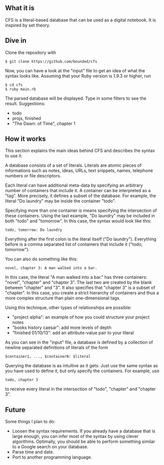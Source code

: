 What it is
----------

CFS is a literal-based database that can be used as a digital notebook. It is inspired by set theory.

Dive in
--------
Clone the repository with
```
$ git clone https://github.com/bounded/cfs
```

Now, you can have a look at the "input" file to get an idea of what the syntax looks like. Assuming that your Ruby version is 1.9.3 or higher, run
```
$ cd cfs
$ ruby main.rb
```

The parsed database will be displayed. Type in some filters to see the result. Suggestions: 
* todo
* projs, finished
* "The Dawn: of Time", chapter 1

How it works
-------------

This section explains the main ideas behind CFS and describes the syntax to use it.

A database consists of a set of literals. Literals are atomic pieces of informations such as notes, ideas, URLs, text snippets, names, telephone numbers or file descriptors. 

Each literal can have additional meta-data by specifying an arbitrary number of containers that include it. A container can be interpreted as a "tag". More precisely, it defines a subset of the database. For example, the literal "Do laundry" may be inside the container "todo". 

Specifying more than one container is means specifying the intersection of these containers. Using the last example, "Do laundry" may be included in both "todo" and "tomorrow". In this case, the syntax would look like this:
```
todo, tomorrow: Do laundry
```
Everything after the first colon is the literal itself ("Do laundry"). Everything before is a comma separated list of containers that include it ("todo, tomorrow").

You can also do something like this:
```
novel, chapter 3: A man walked into a bar.
```

In this case, the literal "A man walked into a bar." has three containers: "novel", "chapter" and "chapter 3". The last two are created by the blank between "chapter" and "3". It also specifies that "chapter 3" is a subset of "chapter". In this case, you create a strict hierarchy of containers and thus a more complex structure than plain one-dimensional tags.

Using this technique, other types of relationships are possible: 
* "project alpha": an example of how you could structure your project notes
* "books history caesar": add more levels of depth
* "finished 01/10/13": add an attribute-value pair to your literal

As you can see in the "input" file, a database is defined by a collection of newline separated definitions of literals of the form 
```
$container1, ..., $containerN: $literal 
```
Querying the database is as intuitive as it gets: Just use the same syntax as you have used to define it, but only specify the containers. For example, use
```
todo, chapter 3
```
to receive every literal in the intersection of "todo", "chapter" and "chapter 3".

Future
------

Some things I plan to do:
* Loosen the syntax requirements. If you already have a database that is large enough, you can infer most of the syntax by using clever algorithms. Optimally, you should be able to perform something similar to a Google search on your database.
* Parse time and date.
* Port to another programming language.
